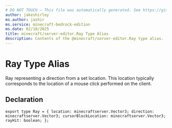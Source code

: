 ```yaml
---
# DO NOT TOUCH — This file was automatically generated. See https://github.com/mojang/minecraftapidocsgenerator to modify descriptions, examples, etc.
author: jakeshirley
ms.author: jashir
ms.service: minecraft-bedrock-edition
ms.date: 02/10/2025
title: minecraft/server-editor.Ray Type Alias
description: Contents of the @minecraft/server-editor.Ray type alias.
---
```

# Ray Type Alias

Ray representing a direction from a set location. This location typically corresponds to the location of a mouse click performed on the client.

## Declaration
`export type Ray = {
    location: minecraftserver.Vector3;
    direction: minecraftserver.Vector3;
    cursorBlockLocation: minecraftserver.Vector3;
    rayHit: boolean;
};`
